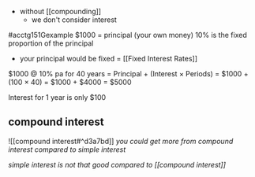 - without [[compounding]]
	- we don't consider interest

#acctg151Gexample
$1000 = principal (your own money)
10% is the fixed proportion of the principal
- your principal would be fixed = [[Fixed Interest Rates]]

$1000 @ 10% pa for 40 years
= Principal + (Interest $\times$ Periods)
= $1000 + (100 $\times$ 40)
= $1000 + $4000
= $5000

Interest for 1 year is only $100
## compound interest
![[compound interest#^d3a7bd]]
*you could get more from compound interest compared to simple interest*

*simple interest is not that good compared to [[compound interest]]*
